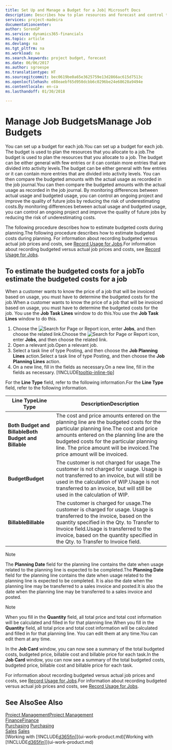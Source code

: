 ```yaml
---
title: Set Up and Manage a Budget for a Job| Microsoft Docs
description: Describes how to plan resources and forecast and control the costs of a project by setting up a budget for each job.
services: project-madeira
documentationcenter: 
author: SorenGP
ms.service: dynamics365-financials
ms.topic: article
ms.devlang: na
ms.tgt_pltfrm: na
ms.workload: na
ms.search.keywords: project budget, forecast
ms.date: 06/06/2017
ms.author: sgroespe
ms.translationtype: HT
ms.sourcegitcommit: bec0619be0a65e3625759e13d2866ac615d7513c
ms.openlocfilehash: e88eaebf65d950dcbb6c0296be24e68628a9494e
ms.contentlocale: en-ca
ms.lasthandoff: 01/30/2018

---
```

# <a name="manage-job-budgets"></a><span data-ttu-id="b8b4a-103">Manage Job Budgets</span><span class="sxs-lookup"><span data-stu-id="b8b4a-103">Manage Job Budgets</span></span>
<span data-ttu-id="b8b4a-104">You can set up a budget for each job.</span><span class="sxs-lookup"><span data-stu-id="b8b4a-104">You can set up a budget for each job.</span></span> <span data-ttu-id="b8b4a-105">The budget is used to plan the resources that you allocate to a job.</span><span class="sxs-lookup"><span data-stu-id="b8b4a-105">The budget is used to plan the resources that you allocate to a job.</span></span> <span data-ttu-id="b8b4a-106">The budget can be either general with few entries or it can contain more entries that are divided into activity levels.</span><span class="sxs-lookup"><span data-stu-id="b8b4a-106">The budget can be either general with few entries or it can contain more entries that are divided into activity levels.</span></span> <span data-ttu-id="b8b4a-107">You can then compare the budgeted amounts with the actual usage as recorded in the job journal.</span><span class="sxs-lookup"><span data-stu-id="b8b4a-107">You can then compare the budgeted amounts with the actual usage as recorded in the job journal.</span></span> <span data-ttu-id="b8b4a-108">By monitoring differences between actual usage and budgeted usage, you can control an ongoing project and improve the quality of future jobs by reducing the risk of underestimating costs.</span><span class="sxs-lookup"><span data-stu-id="b8b4a-108">By monitoring differences between actual usage and budgeted usage, you can control an ongoing project and improve the quality of future jobs by reducing the risk of underestimating costs.</span></span>

<span data-ttu-id="b8b4a-109">The following procedure describes how to estimate budgeted costs during planning.</span><span class="sxs-lookup"><span data-stu-id="b8b4a-109">The following procedure describes how to estimate budgeted costs during planning.</span></span> <span data-ttu-id="b8b4a-110">For information about recording budgeted versus actual job prices and costs, see [Record Usage for Jobs](projects-how-record-job-usage.md).</span><span class="sxs-lookup"><span data-stu-id="b8b4a-110">For information about recording budgeted versus actual job prices and costs, see [Record Usage for Jobs](projects-how-record-job-usage.md).</span></span>  

## <a name="JobBudgetCosts"></a> <span data-ttu-id="b8b4a-111">To estimate the budgeted costs for a job</span><span class="sxs-lookup"><span data-stu-id="b8b4a-111">To estimate the budgeted costs for a job</span></span>
<span data-ttu-id="b8b4a-112">When a customer wants to know the price of a job that will be invoiced based on usage, you must have to determine the budgeted costs for the job.</span><span class="sxs-lookup"><span data-stu-id="b8b4a-112">When a customer wants to know the price of a job that will be invoiced based on usage, you must have to determine the budgeted costs for the job.</span></span> <span data-ttu-id="b8b4a-113">You use the **Job Task Lines** window to do this.</span><span class="sxs-lookup"><span data-stu-id="b8b4a-113">You use the **Job Task Lines** window to do this.</span></span>

1. <span data-ttu-id="b8b4a-114">Choose the ![Search for Page or Report](media/ui-search/search_small.png "Search for Page or Report icon") icon, enter **Jobs**, and then choose the related link.</span><span class="sxs-lookup"><span data-stu-id="b8b4a-114">Choose the ![Search for Page or Report](media/ui-search/search_small.png "Search for Page or Report icon") icon, enter **Jobs**, and then choose the related link.</span></span>  
2. <span data-ttu-id="b8b4a-115">Open a relevant job.</span><span class="sxs-lookup"><span data-stu-id="b8b4a-115">Open a relevant job.</span></span>
3. <span data-ttu-id="b8b4a-116">Select a task line of type Posting, and then choose the **Job Planning Lines** action.</span><span class="sxs-lookup"><span data-stu-id="b8b4a-116">Select a task line of type Posting, and then choose the **Job Planning Lines** action.</span></span>
4. <span data-ttu-id="b8b4a-117">On a new line, fill in the fields as necessary.</span><span class="sxs-lookup"><span data-stu-id="b8b4a-117">On a new line, fill in the fields as necessary.</span></span> [!INCLUDE[tooltip-inline-tip](includes/tooltip-inline-tip_md.md)]   

<span data-ttu-id="b8b4a-118">For the **Line Type** field, refer to the following information.</span><span class="sxs-lookup"><span data-stu-id="b8b4a-118">For the **Line Type** field, refer to the following information.</span></span>  

| <span data-ttu-id="b8b4a-119">Line Type</span><span class="sxs-lookup"><span data-stu-id="b8b4a-119">Line Type</span></span> | <span data-ttu-id="b8b4a-120">Description</span><span class="sxs-lookup"><span data-stu-id="b8b4a-120">Description</span></span> |
| --- | --- |
| <span data-ttu-id="b8b4a-121">**Both Budget and Billable**</span><span class="sxs-lookup"><span data-stu-id="b8b4a-121">**Both Budget and Billable**</span></span> |<span data-ttu-id="b8b4a-122">The cost and price amounts entered on the planning line are the budgeted costs for the particular planning line.</span><span class="sxs-lookup"><span data-stu-id="b8b4a-122">The cost and price amounts entered on the planning line are the budgeted costs for the particular planning line.</span></span> <span data-ttu-id="b8b4a-123">The price amount will be invoiced.</span><span class="sxs-lookup"><span data-stu-id="b8b4a-123">The price amount will be invoiced.</span></span> |
| <span data-ttu-id="b8b4a-124">**Budget**</span><span class="sxs-lookup"><span data-stu-id="b8b4a-124">**Budget**</span></span> |<span data-ttu-id="b8b4a-125">The customer is not charged for usage.</span><span class="sxs-lookup"><span data-stu-id="b8b4a-125">The customer is not charged for usage.</span></span> <span data-ttu-id="b8b4a-126">Usage is not transferred to an invoice, but will still be used in the calculation of WIP.</span><span class="sxs-lookup"><span data-stu-id="b8b4a-126">Usage is not transferred to an invoice, but will still be used in the calculation of WIP.</span></span> |
| <span data-ttu-id="b8b4a-127">**Billable**</span><span class="sxs-lookup"><span data-stu-id="b8b4a-127">**Billable**</span></span> |<span data-ttu-id="b8b4a-128">The customer is charged for usage.</span><span class="sxs-lookup"><span data-stu-id="b8b4a-128">The customer is charged for usage.</span></span> <span data-ttu-id="b8b4a-129">Usage is transferred to the invoice, based on the quantity specified in the Qty. to Transfer to Invoice field.</span><span class="sxs-lookup"><span data-stu-id="b8b4a-129">Usage is transferred to the invoice, based on the quantity specified in the Qty. to Transfer to Invoice field.</span></span> |

> [!NOTE]  
>   <span data-ttu-id="b8b4a-130">The **Planning Date** field for the planning line contains the date when usage related to the planning line is expected to be completed.</span><span class="sxs-lookup"><span data-stu-id="b8b4a-130">The **Planning Date** field for the planning line contains the date when usage related to the planning line is expected to be completed.</span></span> <span data-ttu-id="b8b4a-131">It is also the date when the planning line may be transferred to a sales invoice and posted.</span><span class="sxs-lookup"><span data-stu-id="b8b4a-131">It is also the date when the planning line may be transferred to a sales invoice and posted.</span></span>  

> [!NOTE]  
>   <span data-ttu-id="b8b4a-132">When you fill in the **Quantity** field, all total price and total cost information will be calculated and filled in for that planning line.</span><span class="sxs-lookup"><span data-stu-id="b8b4a-132">When you fill in the **Quantity** field, all total price and total cost information will be calculated and filled in for that planning line.</span></span> <span data-ttu-id="b8b4a-133">You can edit them at any time.</span><span class="sxs-lookup"><span data-stu-id="b8b4a-133">You can edit them at any time.</span></span>

<span data-ttu-id="b8b4a-134">In the **Job Card** window, you can now see a summary of the total budgeted costs, budgeted price, billable cost and billable price for each task.</span><span class="sxs-lookup"><span data-stu-id="b8b4a-134">In the **Job Card** window, you can now see a summary of the total budgeted costs, budgeted price, billable cost and billable price for each task.</span></span>

<span data-ttu-id="b8b4a-135">For information about recording budgeted versus actual job prices and costs, see [Record Usage for Jobs](projects-how-record-job-usage.md).</span><span class="sxs-lookup"><span data-stu-id="b8b4a-135">For information about recording budgeted versus actual job prices and costs, see [Record Usage for Jobs](projects-how-record-job-usage.md).</span></span>

## <a name="see-also"></a><span data-ttu-id="b8b4a-136">See Also</span><span class="sxs-lookup"><span data-stu-id="b8b4a-136">See Also</span></span>
[<span data-ttu-id="b8b4a-137">Project Management</span><span class="sxs-lookup"><span data-stu-id="b8b4a-137">Project Management</span></span>](projects-manage-projects.md)  
[<span data-ttu-id="b8b4a-138">Finance</span><span class="sxs-lookup"><span data-stu-id="b8b4a-138">Finance</span></span>](finance.md)  
<span data-ttu-id="b8b4a-139">[Purchasing](purchasing-manage-purchasing.md)       </span><span class="sxs-lookup"><span data-stu-id="b8b4a-139">[Purchasing](purchasing-manage-purchasing.md)       </span></span>  
<span data-ttu-id="b8b4a-140">[Sales](sales-manage-sales.md)    </span><span class="sxs-lookup"><span data-stu-id="b8b4a-140">[Sales](sales-manage-sales.md)    </span></span>  
<span data-ttu-id="b8b4a-141">[Working with [!INCLUDE[d365fin](includes/d365fin_md.md)]](ui-work-product.md)</span><span class="sxs-lookup"><span data-stu-id="b8b4a-141">[Working with [!INCLUDE[d365fin](includes/d365fin_md.md)]](ui-work-product.md)</span></span>  

